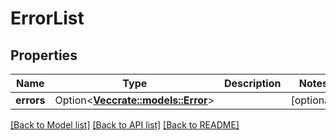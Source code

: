 # ErrorList

## Properties

Name | Type | Description | Notes
------------ | ------------- | ------------- | -------------
**errors** | Option<[**Vec<crate::models::Error>**](Error.md)> |  | [optional]

[[Back to Model list]](../README.md#documentation-for-models) [[Back to API list]](../README.md#documentation-for-api-endpoints) [[Back to README]](../README.md)


